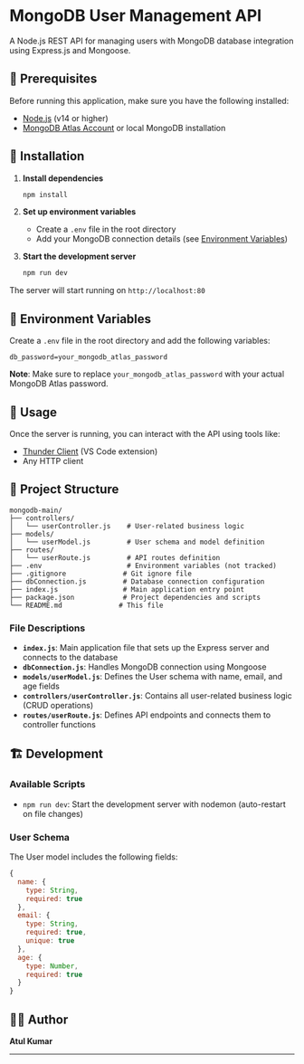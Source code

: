 # MongoDB User Management API

A Node.js REST API for managing users with MongoDB database integration using Express.js and Mongoose.

## 🔧 Prerequisites

Before running this application, make sure you have the following installed:

- [Node.js](https://nodejs.org/) (v14 or higher)
- [MongoDB Atlas Account](https://www.mongodb.com/atlas) or local MongoDB installation

## 🚀 Installation

1. **Install dependencies**
   ```bash
   npm install
   ```

2. **Set up environment variables**
   - Create a `.env` file in the root directory
   - Add your MongoDB connection details (see [Environment Variables](#environment-variables))

3. **Start the development server**
   ```bash
   npm run dev
   ```

The server will start running on `http://localhost:80`

## 🔐 Environment Variables

Create a `.env` file in the root directory and add the following variables:

```env
db_password=your_mongodb_atlas_password
```

**Note**: Make sure to replace `your_mongodb_atlas_password` with your actual MongoDB Atlas password.

## 📖 Usage

Once the server is running, you can interact with the API using tools like:
- [Thunder Client](https://www.thunderclient.com/) (VS Code extension)
- Any HTTP client


## 📁 Project Structure

```
mongodb-main/
├── controllers/
│   └── userController.js    # User-related business logic
├── models/
│   └── userModel.js         # User schema and model definition
├── routes/
│   └── userRoute.js         # API routes definition
├── .env                     # Environment variables (not tracked)
├── .gitignore              # Git ignore file
├── dbConnection.js         # Database connection configuration
├── index.js                # Main application entry point
├── package.json            # Project dependencies and scripts
└── README.md              # This file
```

### File Descriptions

- **`index.js`**: Main application file that sets up the Express server and connects to the database
- **`dbConnection.js`**: Handles MongoDB connection using Mongoose
- **`models/userModel.js`**: Defines the User schema with name, email, and age fields
- **`controllers/userController.js`**: Contains all user-related business logic (CRUD operations)
- **`routes/userRoute.js`**: Defines API endpoints and connects them to controller functions


## 🏗 Development

### Available Scripts

- `npm run dev`: Start the development server with nodemon (auto-restart on file changes)

### User Schema

The User model includes the following fields:

```javascript
{
  name: {
    type: String,
    required: true
  },
  email: {
    type: String,
    required: true,
    unique: true
  },
  age: {
    type: Number,
    required: true
  }
}
```


## 👨‍💻 Author

**Atul Kumar**

---


